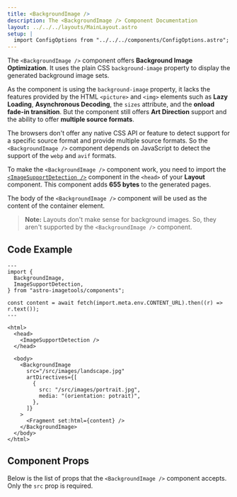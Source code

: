 ```yaml
---
title: <BackgroundImage />
description: The <BackgroundImage /> Component Documentation
layout: ../../../layouts/MainLayout.astro
setup: |
  import ConfigOptions from "../../../components/ConfigOptions.astro";
---
```


The `<BackgroundImage />` component offers **Background Image Optimization**. It uses the plain CSS `background-image` property to display the generated background image sets.

As the component is using the `background-image` property, it lacks the features provided by the HTML `<picture>` and `<img>` elements such as **Lazy Loading**, **Asynchronous Decoding**, the `sizes` attribute, and the **onload fade-in transition**. But the component still offers **Art Direction** support and the ability to offer **multiple source formats**.

The browsers don't offer any native CSS API or feature to detect support for a specific source format and provide multiple source formats. So the `<BackgroundImage />` component depends on JavaScript to detect the support of the `webp` and `avif` formats.

To make the `<BackgroundImage />` component work, you need to import the [`<ImageSupportDetection />`](/en/components-and-apis#imagesupportdetection) component in the `<head>` of your **Layout** component. This component adds **655 bytes** to the generated pages.

The body of the `<BackgroundImage />` component will be used as the content of the container element.

> **Note:** Layouts don't make sense for background images. So, they aren't supported by the `<BackgroundImage />` component.

## Code Example

```astro
---
import {
  BackgroundImage,
  ImageSupportDetection,
} from "astro-imagetools/components";

const content = await fetch(import.meta.env.CONTENT_URL).then((r) => r.text());
---

<html>
  <head>
    <ImageSupportDetection />
  </head>

  <body>
    <BackgroundImage
      src="/src/images/landscape.jpg"
      artDirectives={[
        {
          src: "/src/images/portrait.jpg",
          media: "(orientation: potrait)",
        },
      ]}
    >
      <Fragment set:html={content} />
    </BackgroundImage>
  </body>
</html>
```

## Component Props

Below is the list of props that the `<BackgroundImage />` component accepts. Only the `src` prop is required.

<ConfigOptions component="BackgroundImage" />
